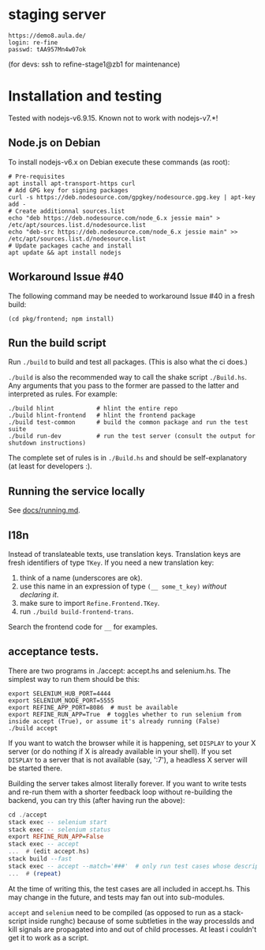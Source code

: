 
# staging server

```
https://demo8.aula.de/
login: re-fine
passwd: tAA957Mn4w07ok
```

(for devs: ssh to refine-stage1@zb1 for maintenance)


# Installation and testing

Tested with nodejs-v6.9.15.  Known not to work with nodejs-v7.*!


## Node.js on Debian

To install nodejs-v6.x on Debian execute these commands (as root):

    # Pre-requisites
    apt install apt-transport-https curl
    # Add GPG key for signing packages
    curl -s https://deb.nodesource.com/gpgkey/nodesource.gpg.key | apt-key add -
    # Create additionnal sources.list
    echo "deb https://deb.nodesource.com/node_6.x jessie main" > /etc/apt/sources.list.d/nodesource.list
    echo "deb-src https://deb.nodesource.com/node_6.x jessie main" >> /etc/apt/sources.list.d/nodesource.list
    # Update packages cache and install
    apt update && apt install nodejs


## Workaround Issue #40

The following command may be needed to workaround Issue #40 in a fresh build:

    (cd pkg/frontend; npm install)


## Run the build script

Run `./build` to build and test all packages.  (This is also what the
ci does.)

`./build` is also the recommended way to call the shake script
`./Build.hs`.  Any arguments that you pass to the former are passed to
the latter and interpreted as rules.  For example:

```shell
./build hlint            # hlint the entire repo
./build hlint-frontend   # hlint the frontend package
./build test-common      # build the common package and run the test suite
./build run-dev          # run the test server (consult the output for shutdown instructions)
```

The complete set of rules is in `./Build.hs` and should be
self-explanatory (at least for developers :).


## Running the service locally

See [docs/running.md](running).

## I18n

Instead of translateable texts, use translation keys.  Translation
keys are fresh identifiers of type `TKey`.  If you need a new
translation key:

1. think of a name (underscores are ok).
2. use this name in an expression of type `(__ some_t_key)` *without declaring it*.
3. make sure to import `Refine.Frontend.TKey`.
4. run `./build build-frontend-trans`.

Search the frontend code for `__` for examples.


## acceptance tests.

There are two programs in ./accept: accept.hs and selenium.hs.  The
simplest way to run them should be this:

```
export SELENIUM_HUB_PORT=4444
export SELENIUM_NODE_PORT=5555
export REFINE_APP_PORT=8086  # must be available
export REFINE_RUN_APP=True  # toggles whether to run selenium from inside accept (True), or assume it's already running (False)
./build accept
```

If you want to watch the browser while it is happening, set `DISPLAY`
to your X server (or do nothing if X is already available in your
shell).  If you set `DISPLAY` to a server that is not available (say,
':7'), a headless X server will be started there.

Building the server takes almost literally forever.  If you want to
write tests and re-run them with a shorter feedback loop without
re-building the backend, you can try this (after having run the
above):

```haskell
cd ./accept
stack exec -- selenium start
stack exec -- selenium status
export REFINE_RUN_APP=False
stack exec -- accept
...  # (edit accept.hs)
stack build --fast
stack exec -- accept --match='###'  # only run test cases whose description contains ###
...  # (repeat)
```

At the time of writing this, the test cases are all included in
accept.hs.  This may change in the future, and tests may fan out into
sub-modules.

`accept` and `selenium` need to be compiled (as opposed to run as a
stack-script inside runghc) because of some subtleties in the way
processIds and kill signals are propagated into and out of child
processes.  At least i couldn't get it to work as a script.

